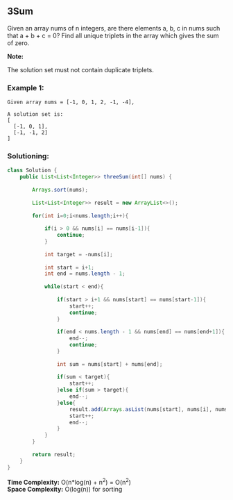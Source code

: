 ## 3Sum

Given an array nums of n integers, are there elements a, b, c in nums such that a + b + c = 0? Find all unique triplets in the array which gives the sum of zero.

**Note:**

The solution set must not contain duplicate triplets.

### Example 1:
```
Given array nums = [-1, 0, 1, 2, -1, -4],

A solution set is:
[
  [-1, 0, 1],
  [-1, -1, 2]
]
```


 ### Solutioning:

```java
class Solution {
    public List<List<Integer>> threeSum(int[] nums) {
        
        Arrays.sort(nums);
        
        List<List<Integer>> result = new ArrayList<>();
        
        for(int i=0;i<nums.length;i++){
            
            if(i > 0 && nums[i] == nums[i-1]){
                continue;
            }
            
            int target = -nums[i];
            
            int start = i+1;
            int end = nums.length - 1;
            
            while(start < end){
                
                if(start > i+1 && nums[start] == nums[start-1]){
                    start++;
                    continue;
                }
                
                if(end < nums.length - 1 && nums[end] == nums[end+1]){
                    end--;
                    continue;
                }
                
                int sum = nums[start] + nums[end];
                
                if(sum < target){
                    start++;
                }else if(sum > target){
                    end--;
                }else{
                    result.add(Arrays.asList(nums[start], nums[i], nums[end]));
                    start++;
                    end--;
                }
            }
        }
        
        return result;
    }
}
```  
**Time Complexity:** O(n*log(n) + n<sup>2</sup>) = O(n<sup>2</sup>)  
**Space Complexity:** O(log(n)) for sorting

